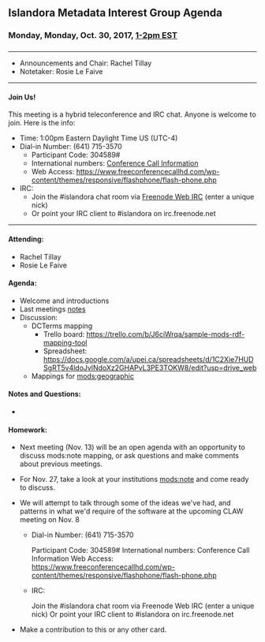 ## Islandora Metadata Interest Group Agenda
### Monday, Monday, Oct. 30, 2017, [1-2pm EST](http://www.thetimezoneconverter.com/?t=1%20pm&tz=Toronto&)
### 
---
* Announcements and Chair:  Rachel Tillay
* Notetaker:   Rosie Le Faive


---

#### Join Us!
This meeting is a hybrid teleconference and IRC chat. Anyone is welcome to join. Here is the info:
* Time: 1:00pm Eastern Daylight Time US (UTC-4)
* Dial-in Number: (641) 715-3570
  * Participant Code: 304589#
  * International numbers: [Conference Call Information](https://github.com/Islandora-CLAW/CLAW/wiki/Conference-Call-Information)
  * Web Access: https://www.freeconferencecallhd.com/wp-content/themes/responsive/flashphone/flash-phone.php
* IRC:
  * Join the #islandora chat room via [Freenode Web IRC](http://webchat.freenode.net/) (enter a unique nick)
  * Or point your IRC client to #islandora on irc.freenode.net
---
#### Attending:
* Rachel Tillay
* Rosie Le Faive


#### Agenda:
* Welcome and introductions
* Last meetings [notes](https://github.com/islandora-interest-groups/Islandora-Metadata-Interest-Group/blob/master/Meetings/2017_10_16.md)
* Discussion: 
     * DCTerms mapping
        * Trello board: https://trello.com/b/J6ciWrqa/sample-mods-rdf-mapping-tool
        * Spreadsheet: https://docs.google.com/a/upei.ca/spreadsheets/d/1C2Xie7HUDSgRT5v4ldoJvlNdoXz2GHAPvL3PE3TOKW8/edit?usp=drive_web
     * Mappings for [mods:geographic](https://trello.com/c/p8PmbGR6/32-modssubject-geographic-or-temporal)
     
#### Notes and Questions:
*

#### Homework: 
* Next meeting (Nov. 13) will be an open agenda with an opportunity to discuss mods:note mapping, or ask questions and make comments about previous meetings.
* For Nov. 27, take a look at your institutions [mods:note](https://trello.com/c/BDRishWv) and come ready to discuss.
* We will attempt to talk through some of the ideas we've had, and patterns in what we'd require of the software at the upcoming CLAW meeting on Nov. 8

   * Dial-in Number: (641) 715-3570

      Participant Code: 304589#
      International numbers: Conference Call Information
      Web Access: https://www.freeconferencecallhd.com/wp-content/themes/responsive/flashphone/flash-phone.php

   * IRC:

      Join the #islandora chat room via Freenode Web IRC (enter a unique nick)
      Or point your IRC client to #islandora on irc.freenode.net


* Make a contribution to this or any other card. 
